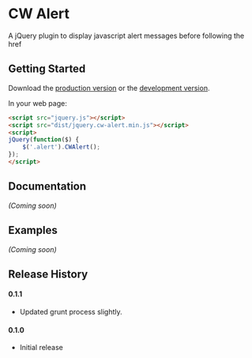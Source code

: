 # CW Alert

A jQuery plugin to display javascript alert messages before following the href

## Getting Started

Download the [production version][min] or the [development version][max].

[min]: https://raw.github.com/clivewalkden/jquery-cw-alert/master/dist/jquery.cw-alert.min.js
[max]: https://raw.github.com/clivewalkden/jquery-cw-alert/master/dist/jquery.cw-alert.js

In your web page:

```html
<script src="jquery.js"></script>
<script src="dist/jquery.cw-alert.min.js"></script>
<script>
jQuery(function($) {
	$('.alert').CWAlert();
});
</script>
```

## Documentation
_(Coming soon)_

## Examples
_(Coming soon)_

## Release History
#### 0.1.1
 * Updated grunt process slightly.
#### 0.1.0
 * Initial release